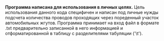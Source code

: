 **Программа написана для использования в личных целях.**
Цель использования данного кода специфичен и написан под личные нужды подсчета количества проводов проходящих через пореденный участок автомобильных жгутов.
Программа принимает на вход файл в формате .txt предварительно записанной в него информацией и отформатированной в таблицу с разделителями табуляции ('\t').

